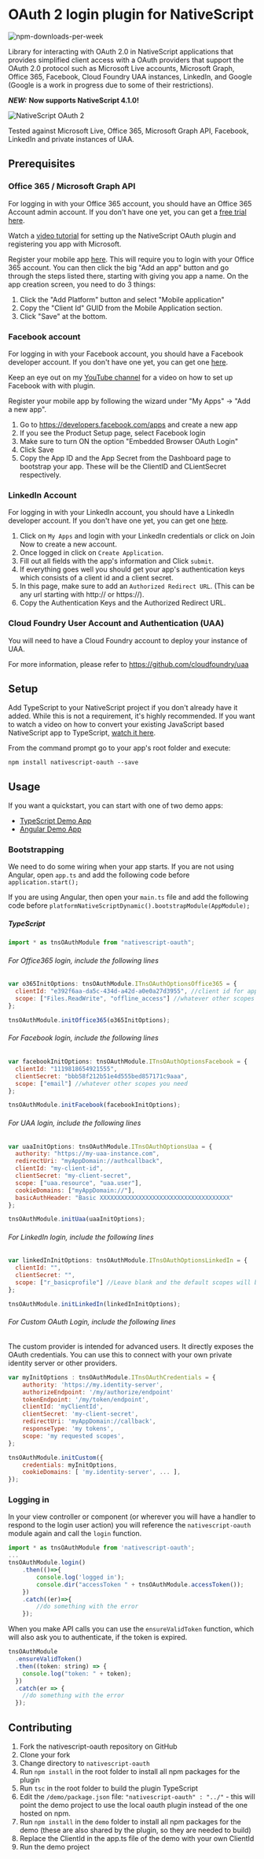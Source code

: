 # OAuth 2 login plugin for NativeScript

![npm-downloads-per-week](https://img.shields.io/npm/dw/nativescript-oauth.svg)

Library for interacting with OAuth 2.0 in NativeScript applications that provides simplified client access with a OAuth providers that support the OAuth 2.0 protocol such as Microsoft Live accounts, Microsoft Graph, Office 365, Facebook, Cloud Foundry UAA instances, LinkedIn, and Google (Google is a work in progress due to some of their restrictions).

**_NEW:_** **Now supports NativeScript 4.1.0!**

<img src="https://raw.githubusercontent.com/alexziskind1/nativescript-oauth/master/docs/images/nativescript-oauth-logo.png" alt="NativeScript OAuth 2"/>
<br/>

Tested against Microsoft Live, Office 365, Microsoft Graph API, Facebook, LinkedIn and private instances of UAA.

## Prerequisites

### Office 365 / Microsoft Graph API

For logging in with your Office 365 account, you should have an Office 365 Account admin account. If you don't have one yet, you can get a [free trial here](https://products.office.com/en-us/try).

Watch a [video tutorial](https://youtu.be/nwf928oFGCM) for setting up the NativeScript OAuth plugin and registering you app with Microsoft.

Register your mobile app [here](https://apps.dev.microsoft.com). This will require you to login with your Office 365 account. You can then click the big "Add an app" button and go through the steps listed there, starting with giving you app a name. On the app creation screen, you need to do 3 things:

1.  Click the "Add Platform" button and select "Mobile application"
2.  Copy the "Client Id" GUID from the Mobile Application section.
3.  Click "Save" at the bottom.

### Facebook account

For logging in with your Facebook account, you should have a Facebook developer account. If you don't have one yet, you can get one [here](https://developers.facebook.com/).

Keep an eye out on my [YouTube channel](https://www.youtube.com/c/AlexanderZiskind) for a video on how to set up Facebook with with plugin.

Register your mobile app by following the wizard under "My Apps" -> "Add a new app".

1.  Go to https://developers.facebook.com/apps and create a new app
2.  If you see the Product Setup page, select Facebook login
3.  Make sure to turn ON the option "Embedded Browser OAuth Login"
4.  Click Save
5.  Copy the App ID and the App Secret from the Dashboard page to bootstrap your app. These will be the ClientID and CLientSecret respectively.

### LinkedIn Account

For logging in with your LinkedIn account, you should have a LinkedIn developer account. If you don't have one yet, you can get one [here](https://developer.linkedin.com/).

1.  Click on `My Apps` and login with your LinkedIn credentials or click on Join Now to create a new account.
2.  Once logged in click on `Create Application`.
3.  Fill out all fields with the app's information and Click `submit`.
4.  If everything goes well you should get your app's authentication keys which consists of a client id and a client secret.
5.  In this page, make sure to add an `Authorized Redirect URL`. (This can be any url starting with http:// or https://).
6.  Copy the Authentication Keys and the Authorized Redirect URL.

### Cloud Foundry User Account and Authentication (UAA)

You will need to have a Cloud Foundry account to deploy your instance of UAA.

For more information, please refer to https://github.com/cloudfoundry/uaa

## Setup

Add TypeScript to your NativeScript project if you don't already have it added. While this is not a requirement, it's highly recommended. If you want to watch a video on how to convert your existing JavaScript based NativeScript app to TypeScript, [watch it here](https://youtu.be/2JDXnduTlgs).

From the command prompt go to your app's root folder and execute:

```
npm install nativescript-oauth --save
```

## Usage

If you want a quickstart, you can start with one of two demo apps:

- [TypeScript Demo App](https://github.com/alexziskind1/nativescript-oauth/tree/master/demo)
- [Angular Demo App](https://github.com/alexziskind1/nativescript-oauth/tree/master/demo-angular)

### Bootstrapping

We need to do some wiring when your app starts. If you are not using Angular, open `app.ts` and add the following code before `application.start();`

If you are using Angular, then open your `main.ts` file and add the following code before `platformNativeScriptDynamic().bootstrapModule(AppModule);`

##### TypeScript

```js
import * as tnsOAuthModule from "nativescript-oauth";
```

###### For Office365 login, include the following lines

```js
var o365InitOptions: tnsOAuthModule.ITnsOAuthOptionsOffice365 = {
  clientId: "e392f6aa-da5c-434d-a42d-a0e0a27d3955", //client id for application (GUID)
  scope: ["Files.ReadWrite", "offline_access"] //whatever other scopes you need
};

tnsOAuthModule.initOffice365(o365InitOptions);
```

###### For Facebook login, include the following lines

```js
var facebookInitOptions: tnsOAuthModule.ITnsOAuthOptionsFacebook = {
  clientId: "1119818654921555",
  clientSecret: "bbb58f212b51e4d555bed857171c9aaa",
  scope: ["email"] //whatever other scopes you need
};

tnsOAuthModule.initFacebook(facebookInitOptions);
```

###### For UAA login, include the following lines

```js
var uaaInitOptions: tnsOAuthModule.ITnsOAuthOptionsUaa = {
  authority: "https://my-uaa-instance.com",
  redirectUri: "myAppDomain://authcallback",
  clientId: "my-client-id",
  clientSecret: "my-client-secret",
  scope: ["uaa.resource", "uaa.user"],
  cookieDomains: ["myAppDomain://"],
  basicAuthHeader: "Basic XXXXXXXXXXXXXXXXXXXXXXXXXXXXXXXXXXXXX"
};

tnsOAuthModule.initUaa(uaaInitOptions);
```

###### For LinkedIn login, include the following lines

```js
var linkedInInitOptions: tnsOAuthModule.ITnsOAuthOptionsLinkedIn = {
  clientId: "",
  clientSecret: "",
  scope: ["r_basicprofile"] //Leave blank and the default scopes will be used
};

tnsOAuthModule.initLinkedIn(linkedInInitOptions);
```

###### For Custom OAuth Login, include the following lines

The custom provider is intended for advanced users. It directly exposes the OAuth credentials. You can use this to connect with your own private identity server or other providers.

```js
var myInitOptions : tnsOAuthModule.ITnsOAuthCredentials = {
    authority: 'https://my.identity-server',
    authorizeEndpoint: '/my/authorize/endpoint'
    tokenEndpoint: '/my/token/endpoint',
    clientId: 'myClientId',
    clientSecret: 'my-client-secret',
    redirectUri: 'myAppDomain://callback',
    responseType: 'my tokens',
    scope: 'my requested scopes',
};

tnsOAuthModule.initCustom({
    credentials: myInitOptions,
    cookieDomains: [ 'my.identity-server', ... ],
});
```

### Logging in

In your view controller or component (or wherever you will have a handler to respond to the login user action) you will reference the `nativescript-oauth` module again and call the `login` function.

```js
import * as tnsOAuthModule from 'nativescript-oauth';
...
tnsOAuthModule.login()
    .then(()=>{
        console.log('logged in');
        console.dir("accessToken " + tnsOAuthModule.accessToken());
    })
    .catch((er)=>{
        //do something with the error
    });
```

When you make API calls you can use the `ensureValidToken` function, which will also ask you to authenticate, if the token is expired.

```js
tnsOAuthModule
  .ensureValidToken()
  .then((token: string) => {
    console.log("token: " + token);
  })
  .catch(er => {
    //do something with the error
  });
```

## Contributing

1.  Fork the nativescript-oauth repository on GitHub
1.  Clone your fork
1.  Change directory to `nativescript-oauth`
1.  Run `npm install` in the root folder to install all npm packages for the plugin
1.  Run `tsc` in the root folder to build the plugin TypeScript
1.  Edit the `/demo/package.json` file: `"nativescript-oauth" : "../"` - this will point the demo project to use the local oauth plugin instead of the one hosted on npm.
1.  Run `npm install` in the `demo` folder to install all npm packages for the demo (these are also shared by the plugin, so they are needed to build)
1.  Replace the ClientId in the app.ts file of the demo with your own ClientId
1.  Run the demo project
